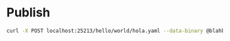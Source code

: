 # Publish

```bash
curl -X POST localhost:25213/hello/world/hola.yaml --data-binary @blahblah.json
```
